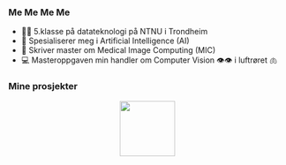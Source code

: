 ### Me Me Me Me

- 👩‍🎓 5.klasse på datateknologi på NTNU i Trondheim
- 🧠 Spesialiserer meg i Artificial Intelligence (AI)
- 🩻 Skriver master om Medical Image Computing (MIC)
- 💻 Masteroppgaven min handler om Computer Vision 👁️👁️ i luftrøret 🫁

### Mine prosjekter

<div id="header" align="center">
  <img src="https://i.makeagif.com/media/7-16-2021/32WuYY.gif" width="100"/>
</div>
